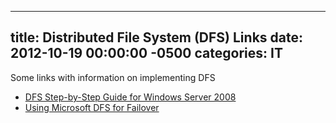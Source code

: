 ﻿---

title:  Distributed File System (DFS) Links
date:   2012-10-19 00:00:00 -0500
categories: IT
---






Some links with information on implementing DFS


- <a href="http://technet.microsoft.com/en-us/library/cc732863(WS.10).aspx">DFS Step-by-Step Guide for Windows Server 2008</a>
- <a href="http://help.globalscape.com/help/availl/using_microsoft_dfs_for_failover.htm">Using Microsoft DFS for Failover</a>



